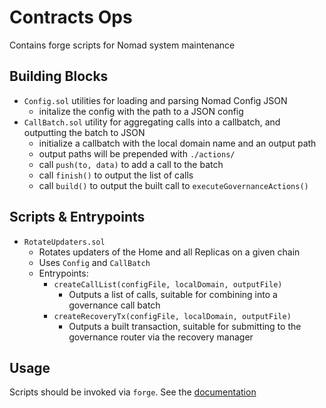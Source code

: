 # Contracts Ops

Contains forge scripts for Nomad system maintenance

## Building Blocks

- `Config.sol` utilities for loading and parsing Nomad Config JSON
  - initalize the config with the path to a JSON config
- `CallBatch.sol` utility for aggregating calls into a callbatch, and
  outputting the batch to JSON
  - initialize a callbatch with the local domain name and an output path
  - output paths will be prepended with `./actions/`
  - call `push(to, data)` to add a call to the batch
  - call `finish()` to output the list of calls
  - call `build()` to output the built call to `executeGovernanceActions()`

## Scripts & Entrypoints

- `RotateUpdaters.sol`
  - Rotates updaters of the Home and all Replicas on a given chain
  - Uses `Config` and `CallBatch`
  - Entrypoints:
    - `createCallList(configFile, localDomain, outputFile)`
      - Outputs a list of calls, suitable for combining into a governance
        call batch
    - `createRecoveryTx(configFile, localDomain, outputFile)`
      - Outputs a built transaction, suitable for submitting to the
        governance router via the recovery manager

## Usage

Scripts should be invoked via `forge`. See the [documentation](https://book.getfoundry.sh/tutorials/solidity-scripting)
